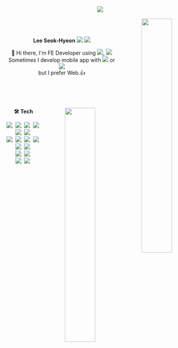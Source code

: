 <!--
**L-Hyun/L-Hyun** is a ✨ _special_ ✨ repository because its `README.md` (this file) appears on your GitHub profile.

Here are some ideas to get you started:

- 🔭 I’m currently working on ...
- 🌱 I’m currently learning ...
- 👯 I’m looking to collaborate on ...
- 🤔 I’m looking for help with ...
- 💬 Ask me about ...
- 📫 How to reach me: ...
- 😄 Pronouns: ...
- ⚡ Fun fact: ...
-->

<div align="center">
  <a href="https://github.com/L-Hyun">
    <img src="https://capsule-render.vercel.app/api?type=soft&color=auto&height=100&section=header&text=&#123'✋🏻hello%20world!'&#125&#59&fontSize=50&animation=blinking" />
  </a>
</div>
<br />

<div align="center">
  <img align="right" style="width:40%" src="https://github-readme-stats.vercel.app/api/top-langs/?username=L-Hyun&hide=jupyter%20notebook&layout=compact&hide_border=true" />

  <br />
  <br />
  <p align="center">
    <b>Lee Seok-Hyeon</b>
    <a href="https://l-hyun.github.io/"><img src="https://img.shields.io/badge/Github-222222?style=flat-square&logo=Git&logoColor=white"/></a>
    <a href="https://stirring-centaur-36d.notion.site/ffa2e8aa45954f5ca9a13bbd22593c61"><img src="https://img.shields.io/badge/Portfolio-222222?style=flat-square&logo=Notion&logoColor=white"/></a>
  </p>
  <p align='center'>
    👋 Hi there, I'm FE Developer using <a href="https://react.dev/" target="_blank"><img src="https://img.shields.io/badge/React-61dafb?style=flat-square&logo=React&logoColor=white"/></a>, <a href="https://svelte.dev/" target="_blank"><img src="https://img.shields.io/badge/Svelte-FF3E00?style=flat-square&logo=Svelte.js&logoColor=white"/></a> <br />
    Sometimes I develop mobile app with <a href="https://flutter.dev/" target="_blank"><img src="https://img.shields.io/badge/Flutter-02569B?style=flat-square&logo=Flutter&logoColor=white"/></a> or <a href="https://reactnative.dev/" target="_blank"><img src="https://img.shields.io/badge/ReactNative-61dafb?style=flat-square&logo=React&logoColor=white"/></a> <br />
  but I prefer Web.👍
  </p>
</div>

<br />
<br />
<br />

<div align="center">
  <img align="right" style="width:40%" src="http://mazassumnida.wtf/api/v2/generate_badge?boj=dkh1001" />
  
  <p align="center"><b>🛠 Tech</b></p>
  <p align="center">
    <img src="https://img.shields.io/badge/C++-00599C?style=flat-square&logo=C++&logoColor=white"/>&nbsp
    <img src="https://img.shields.io/badge/Python-3776AB?style=flat-square&logo=Python&logoColor=white"/>&nbsp
    <img src="https://img.shields.io/badge/HTML-E34F26?style=flat-square&logo=HTML5&logoColor=white"/>&nbsp
    <img src="https://img.shields.io/badge/CSS-1572B6?style=flat-square&logo=css3&logoColor=white"/>&nbsp
    <img src="https://img.shields.io/badge/Scss-CC6699?style=flat&logo=Sass&logoColor=white"/>&nbsp
    <img src="https://img.shields.io/badge/Git-F05032?style=flat-square&logo=Git&logoColor=white"/>&nbsp
    <br />
    <img src="https://img.shields.io/badge/Javascript-ffb13b?style=flat-square&logo=javascript&logoColor=white"/>&nbsp
    <img src="https://img.shields.io/badge/Typescript-3178c6?style=flat-square&logo=Typescript&logoColor=white"/>&nbsp
    <img src="https://img.shields.io/badge/React-61dafb?style=flat-square&logo=React&logoColor=white"/>&nbsp
    <img src="https://img.shields.io/badge/Svelte-FF3E00?style=flat-square&logo=Svelte&logoColor=white"/>&nbsp
    <img src="https://img.shields.io/badge/Webpack-8DD6F9?style=flat-square&logo=Webpack&logoColor=white"/>&nbsp
    <img src="https://img.shields.io/badge/Vite-9d5cfb?style=flat-square&logo=vite&logoColor=white" />&nbsp
    <br />
    <img src="https://img.shields.io/badge/Node.js-339933?style=flat-square&logo=Node.js&logoColor=white"/>&nbsp
    <img src="https://img.shields.io/badge/Django-092E20?style=flat-square&logo=Django&logoColor=white"/>&nbsp
    <br />
    <img src="https://img.shields.io/badge/ReactNative-61DAFB?style=flat-square&logo=React&logoColor=white"/>&nbsp
    <img src="https://img.shields.io/badge/Flutter-02569B?style=flat-square&logo=Flutter&logoColor=white"/>&nbsp
  </p>
</div>
